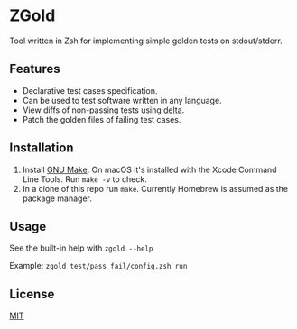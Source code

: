 # ZGold

Tool written in Zsh for implementing simple golden tests on stdout/stderr.

## Features

- Declarative test cases specification.
- Can be used to test software written in any language.
- View diffs of non-passing tests using [delta](https://github.com/dandavison/delta).
- Patch the golden files of failing test cases.

## Installation

1. Install [GNU Make](https://www.gnu.org/software/make/). On macOS it's
   installed with the Xcode Command Line Tools. Run `make -v` to check.
2. In a clone of this repo run `make`. Currently Homebrew is assumed as the
   package manager.

## Usage

See the built-in help with `zgold --help`

Example: `zgold test/pass_fail/config.zsh run`

## License

[MIT](./LICENSE)
